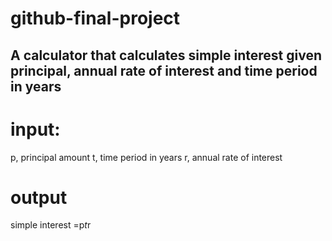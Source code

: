 # github-final-project

## A calculator that calculates simple interest given principal, annual rate of interest and time period in years

# input:
p, principal amount
t, time period in years
r, annual rate of interest

# output

simple interest =p*t*r
